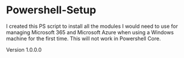 # Powershell-Setup

I created this PS script to install all the modules I would need to use for managing Microsoft 365 and Microsoft Azure when using a Windows machine for the first time. This will not work in Powershell Core.

Version 1.0.0.0
